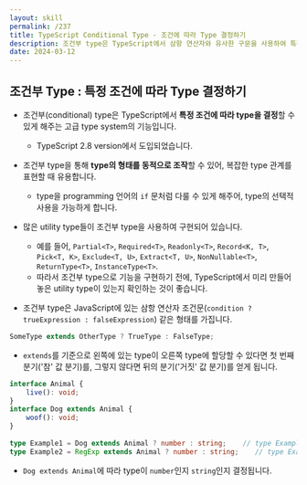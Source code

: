 ```yaml
---
layout: skill
permalink: /237
title: TypeScript Conditional Type - 조건에 따라 Type 결정하기
description: 조건부 type은 TypeScript에서 삼항 연산자와 유사한 구문을 사용하여 특정 조건에 따라 type을 동적으로 결정하는 고급 기능으로, 복잡한 type 관계를 표현하고 많은 유틸리티 type의 기반이 됩니다.
date: 2024-03-12
---
```



## 조건부 Type : 특정 조건에 따라 Type 결정하기

- 조건부(conditional) type은 TypeScript에서 **특정 조건에 따라 type을 결정**할 수 있게 해주는 고급 type system의 기능입니다.
    - TypeScript 2.8 version에서 도입되었습니다.

- 조건부 type을 통해 **type의 형태를 동적으로 조작**할 수 있어, 복잡한 type 관계를 표현할 때 유용합니다.
    - type을 programming 언어의 `if` 문처럼 다룰 수 있게 해주어, type의 선택적 사용을 가능하게 합니다.

- 많은 utility type들이 조건부 type을 사용하여 구현되어 있습니다.
    - 예를 들어, `Partial<T>`, `Required<T>`, `Readonly<T>`, `Record<K, T>`, `Pick<T, K>`, `Exclude<T, U>`, `Extract<T, U>`, `NonNullable<T>`, `ReturnType<T>`, `InstanceType<T>`.
    - 따라서 조건부 type으로 기능을 구현하기 전에, TypeScript에서 미리 만들어 놓은 utility type이 있는지 확인하는 것이 좋습니다.

- 조건부 type은 JavaScript에 있는 삼항 연산자 조건문(`condition ? trueExpression : falseExpression`) 같은 형태를 가집니다.

```typescript
SomeType extends OtherType ? TrueType : FalseType;
```

- `extends`를 기준으로 왼쪽에 있는 type이 오른쪽 type에 할당할 수 있다면 첫 번째 분기('참' 값 분기)를, 그렇지 않다면 뒤의 분기('거짓' 값 분기)를 얻게 됩니다.

```typescript
interface Animal {
    live(): void;
}
interface Dog extends Animal {
    woof(): void;
}
 
type Example1 = Dog extends Animal ? number : string;    // type Example1 = number;
type Example2 = RegExp extends Animal ? number : string;    // type Example2 = string;
```

- `Dog extends Animal`에 따라 type이 `number`인지 `string`인지 결정됩니다.


